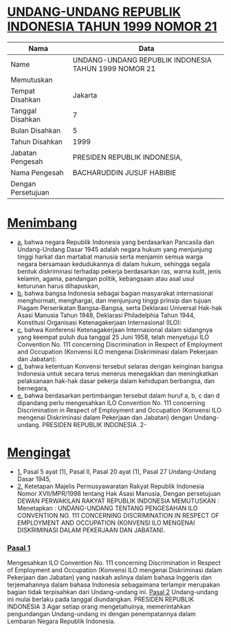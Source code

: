 # [UNDANG-UNDANG REPUBLIK INDONESIA TAHUN 1999 NOMOR 21](http://example.org/legal/document/uu/1999/21)

| Nama | Data |
| ------ | ----- |
|Name|UNDANG-UNDANG REPUBLIK INDONESIA TAHUN 1999 NOMOR 21|
|Memutuskan||
|Tempat Disahkan|Jakarta|
|Tanggal Disahkan|7|
|Bulan Disahkan|5|
|Tahun Disahkan|1999|
|Jabatan Pengesah|PRESIDEN REPUBLIK INDONESIA,|
|Nama Pengesah|BACHARUDDIN JUSUF HABIBIE|
|Dengan Persetujuan||
# [Menimbang](http://example.org/legal/document/uu/1999/21/menimbang)

* [a.](http://example.org/legal/document/uu/1999/21/menimbang/point/a) bahwa negara Republik Indonesia yang berdasarkan Pancasila dan Undang-Undang Dasar 1945 adalah negara hukum yang menjunjung tinggi harkat dan martabat manusia serta menjamin semua warga negara bersamaan kedudukannya di dalam hukum, sehingga segala bentuk diskriminasi terhadap pekerja berdasarkan ras, warna kulit, jenis kelamin, agama, pandangan politik, kebangsaan atau asal usul keturunan harus dihapuskan,
* [b.](http://example.org/legal/document/uu/1999/21/menimbang/point/b) bahwa bangsa Indonesia sebagai bagian masyarakat internasional menghormati, menghargai, dan menjunjung tinggi prinsip dan tujuan Piagam Perserikatan Bangsa-Bangsa, serta Deklarasi Universal Hak-hak Asasi Manusia Tahun 1948, Deklarasi Philadelphia Tahun 1944, Konstitusi Organisasi Ketenagakerjaan Internasional (ILO):
* [c.](http://example.org/legal/document/uu/1999/21/menimbang/point/c) bahwa Konferensi Ketenagakerjaan Internasional dalam sidangnya yang keempat puluh dua tanggal 25 Juni 1958, telah menyetujui ILO Convention No. 111 concerning Discrimination in Respect of Employment and Occupation (Konvensi ILO mengenai Diskriminasi dalam Pekerjaan dan Jabatan):
* [d.](http://example.org/legal/document/uu/1999/21/menimbang/point/d) bahwa ketentuan Konvensi tersebut selaras dengan keinginan bangsa Indonesia untuk secara terus menerus menegakkan dan meningkatkan pelaksanaan hak-hak dasar pekerja dalam kehidupan berbangsa, dan bernegara,
* [e.](http://example.org/legal/document/uu/1999/21/menimbang/point/e) bahwa berdasarkan pertimbangan tersebut dalam huruf a, b, c dan d dipandang perlu mengesahkan ILO Convention No. 111 concerning Discrimination in Respect of Employment and Occupation (Konvensi ILO mengenai Diskriminasi dalam Pekerjaan dan Jabatan) dengan Undang-undang. PRESIDEN REPUBLIK INDONESIA .2-
# [Mengingat](http://example.org/legal/document/uu/1999/21/mengingat)

* [1.](http://example.org/legal/document/uu/1999/21/mengingat/point/0001) Pasal 5 ayat (1), Pasal Il, Pasal 20 ayat (1), Pasal 27 Undang-Undang Dasar 1945,
* [2.](http://example.org/legal/document/uu/1999/21/mengingat/point/0002) Ketetapan Majelis Permusyawaratan Rakyat Republik Indonesia Nomor XVII/MPR/1998 tentang Hak Asasi Manusia, Dengan persetujuan DEWAN PERWAKILAN RAKYAT REPUBLIK INDONESIA MEMUTUSKAN : Menetapkan : UNDANG-UNDANG TENTANG PENGESAHAN ILO CONVENTION NO. 111 CONCERNING DISCRIMINATION IN RESPECT OF EMPLOYMENT AND OCCUPATION (KONVENSI ILO MENGENAI DISKRIMINASI DALAM PEKERJAAN DAN JABATAN).

### [Pasal 1](http://example.org/legal/document/uu/1999/21/pasal/0001)
Mengesahkan ILO Convention No. 111 concerning Discrimination in Respect of Employment and Occupation (Konvensi ILO mengenai Diskriminasi dalam Pekerjaan dan Jabatan) yang naskah aslinya dalam bahasa Inggeris dan terjemahannya dalam bahasa Indonesia sebagaimana terlampir merupakan bagian tidak terpisahkan dari Undang-undang ini. [Pasal 2](http://example.org/legal/document/uu/1999/21/pasal/0002) Undang-undang ini mulai berlaku pada tanggal diundangkan. PRESIDEN REPUBLIK INDONESIA 3 Agar setiap orang mengetahuinya, memerintahkan pengundangan Undang-undang ini dengan penempatannya dalam Lembaran Negara Republik Indonesia.
